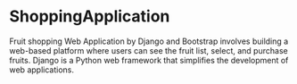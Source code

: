 # ShoppingApplication
Fruit shopping Web Application by Django and Bootstrap involves building a web-based platform where users can see the fruit list, select, and purchase fruits. Django is a Python web framework that simplifies the development of web applications. 
